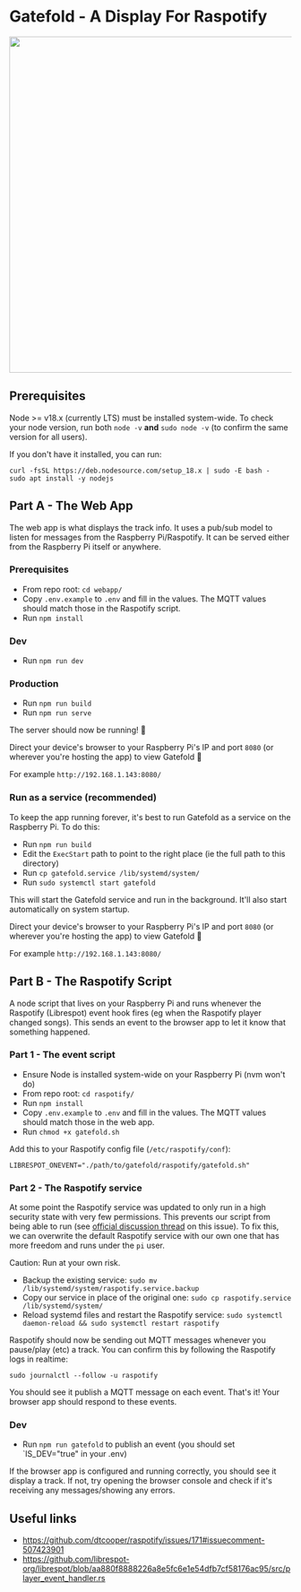 # Gatefold - A Display For Raspotify

<img src="https://github.com/JamieGoodson/gatefold/assets/4729966/74e448fe-f04d-4e6f-b665-45d1faf62c67" width="600">

## Prerequisites

Node >= v18.x (currently LTS) must be installed system-wide. To check your node version,
run both `node -v` **and** `sudo node -v` (to confirm the same version for all users).

If you don't have it installed, you can run:

```
curl -fsSL https://deb.nodesource.com/setup_18.x | sudo -E bash -
sudo apt install -y nodejs
```

## Part A - The Web App

The web app is what displays the track info. It uses a pub/sub model to listen for messages
from the Raspberry Pi/Raspotify. It can be served either from the Raspberry Pi itself
or anywhere.

### Prerequisites

- From repo root: `cd webapp/`
- Copy `.env.example` to `.env` and fill in the values. The MQTT values should match those in the Raspotify script.
- Run `npm install`

### Dev

- Run `npm run dev`

### Production

- Run `npm run build`
- Run `npm run serve`

The server should now be running! 🎉

Direct your device's browser to your Raspberry Pi's IP and port `8080`
(or wherever you're hosting the app) to view Gatefold 🙂

For example `http://192.168.1.143:8080/`

### Run as a service (recommended)

To keep the app running forever, it's best to run Gatefold as a service on the Raspberry Pi. To do this:

- Run `npm run build`
- Edit the `ExecStart` path to point to the right place (ie the full path to this directory)
- Run `cp gatefold.service /lib/systemd/system/`
- Run `sudo systemctl start gatefold`

This will start the Gatefold service and run in the background. It'll also start automatically on system startup.

Direct your device's browser to your Raspberry Pi's IP and port `8080`
(or wherever you're hosting the app) to view Gatefold 🙂

For example `http://192.168.1.143:8080/`

## Part B - The Raspotify Script

A node script that lives on your Raspberry Pi and runs whenever the Raspotify (Librespot) event hook fires (eg when the Raspotify player changed songs).
This sends an event to the browser app to let it know that something happened.

### Part 1 - The event script

- Ensure Node is installed system-wide on your Raspberry Pi (nvm won't do)
- From repo root: `cd raspotify/`
- Run `npm install`
- Copy `.env.example` to `.env` and fill in the values. The MQTT values should match those in the web app.
- Run `chmod +x gatefold.sh`

Add this to your Raspotify config file (`/etc/raspotify/conf`):

```
LIBRESPOT_ONEVENT="./path/to/gatefold/raspotify/gatefold.sh"
```

### Part 2 - The Raspotify service

At some point the Raspotify service was updated to only run in a high security state with very few permissions.
This prevents our script from being able to run (see [official discussion thread](https://github.com/dtcooper/raspotify/issues/500) on this issue). To fix this, we can overwrite the default
Raspotify service with our own one that has more freedom and runs under the `pi` user.

Caution: Run at your own risk.

- Backup the existing service: `sudo mv /lib/systemd/system/raspotify.service.backup`
- Copy our service in place of the original one: `sudo cp raspotify.service  /lib/systemd/system/`
- Reload systemd files and restart the Raspotify service: `sudo systemctl daemon-reload && sudo systemctl restart raspotify`

Raspotify should now be sending out MQTT messages whenever you pause/play (etc) a track.
You can confirm this by following the Raspotify logs in realtime:

`sudo journalctl --follow -u raspotify`

You should see it publish a MQTT message on each event. That's it! Your browser
app should respond to these events.

### Dev

- Run `npm run gatefold` to publish an event (you should set `IS_DEV="true" in your .env)

If the browser app is configured and running correctly, you should see it display a track.
If not, try opening the browser console and check if it's receiving any
messages/showing any errors.

## Useful links

- https://github.com/dtcooper/raspotify/issues/171#issuecomment-507423901
- https://github.com/librespot-org/librespot/blob/aa880f8888226a8e5fc6e1e54dfb7cf58176ac95/src/player_event_handler.rs
